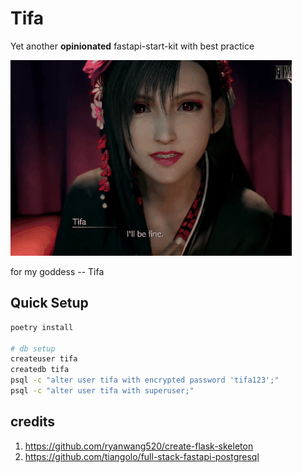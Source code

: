 # Tifa

Yet another **opinionated** fastapi-start-kit with best practice

![](./docs/images/tifa.gif)

for my goddess -- Tifa

## Quick Setup

```bash
poetry install

# db setup
createuser tifa
createdb tifa
psql -c "alter user tifa with encrypted password 'tifa123';"
psql -c "alter user tifa with superuser;"
```

## credits

1. https://github.com/ryanwang520/create-flask-skeleton
2. https://github.com/tiangolo/full-stack-fastapi-postgresql

